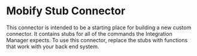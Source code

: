 # Mobify Stub Connector
This connector is intended to be a starting place for building a new custom connector. It contains stubs for all of the commands the Integration Manager expects. To use this connector, replace the stubs with functions that work with your back end system. 
